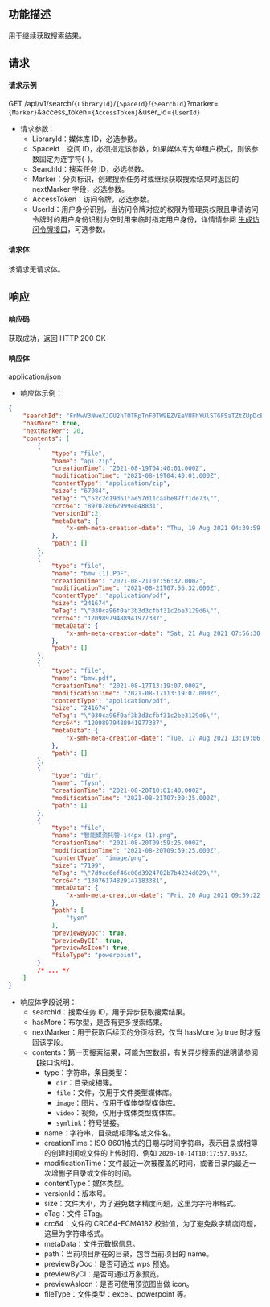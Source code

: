 ## 功能描述

用于继续获取搜索结果。

## 请求

#### 请求示例  

GET /api/v1/search/`{LibraryId}`/`{SpaceId}`/`{SearchId}`?marker=`{Marker}`&access_token=`{AccessToken}`&user_id=`{UserId}`

- 请求参数：
    - LibraryId：媒体库 ID，必选参数。
    - SpaceId：空间 ID，必须指定该参数，如果媒体库为单租户模式，则该参数固定为连字符(`-`)。
    - SearchId：搜索任务 ID，必选参数。
    - Marker：分页标识，创建搜索任务时或继续获取搜索结果时返回的 nextMarker 字段，必选参数。
    - AccessToken：访问令牌，必选参数。
    - UserId：用户身份识别，当访问令牌对应的权限为管理员权限且申请访问令牌时的用户身份识别为空时用来临时指定用户身份，详情请参阅 [生成访问令牌接口](https://cloud.tencent.com/document/product/1339/71159)，可选参数。

#### 请求体

该请求无请求体。

## 响应

#### 响应码

获取成功，返回 HTTP 200 OK

#### 响应体

application/json

- 响应体示例：

```json
{
    "searchId": "FnMwV3NweXJOU2hTOTRpTnF0TW9EZVEeVUFhYUl5TGFSaTZtZUpDcEpUcEtxdzo3NjQ3NjU1",
    "hasMore": true,
    "nextMarker": 20,
    "contents": [
        {
            "type": "file",
            "name": "api.zip",
            "creationTime": "2021-08-19T04:40:01.000Z",
            "modificationTime": "2021-08-19T04:40:01.000Z",
            "contentType": "application/zip",
            "size": "67084",
            "eTag": "\"52c2d19d61fae57d11caabe87f71de73\"",
            "crc64": "8970780629994048831",
            "versionId":2,
            "metaData": {
                "x-smh-meta-creation-date": "Thu, 19 Aug 2021 04:39:59 GMT"
            },
            "path": []
        },
        {
            "type": "file",
            "name": "bmw (1).PDF",
            "creationTime": "2021-08-21T07:56:32.000Z",
            "modificationTime": "2021-08-21T07:56:32.000Z",
            "contentType": "application/pdf",
            "size": "241674",
            "eTag": "\"030ca96f0af3b3d3cfbf31c2be3129d6\"",
            "crc64": "12098979488941977387",
            "metaData": {
                "x-smh-meta-creation-date": "Sat, 21 Aug 2021 07:56:30 GMT"
            },
            "path": []
        },
        {
            "type": "file",
            "name": "bmw.pdf",
            "creationTime": "2021-08-17T13:19:07.000Z",
            "modificationTime": "2021-08-17T13:19:07.000Z",
            "contentType": "application/pdf",
            "size": "241674",
            "eTag": "\"030ca96f0af3b3d3cfbf31c2be3129d6\"",
            "crc64": "12098979488941977387",
            "metaData": {
                "x-smh-meta-creation-date": "Tue, 17 Aug 2021 13:19:06 GMT"
            },
            "path": []
        },
        {
            "type": "dir",
            "name": "fysn",
            "creationTime": "2021-08-20T10:01:40.000Z",
            "modificationTime": "2021-08-21T07:30:25.000Z",
            "path": []
        },
        {
            "type": "file",
            "name": "智能媒资托管-144px (1).png",
            "creationTime": "2021-08-20T09:59:25.000Z",
            "modificationTime": "2021-08-20T09:59:25.000Z",
            "contentType": "image/png",
            "size": "7199",
            "eTag": "\"7d9ce6ef46c00d3924702b7b4224d029\"",
            "crc64": "13076174829147183381",
            "metaData": {
                "x-smh-meta-creation-date": "Fri, 20 Aug 2021 09:59:22 GMT"
            },
            "path": [
                "fysn"
            ],
            "previewByDoc": true,
            "previewByCI": true,
            "previewAsIcon": true,
            "fileType": "powerpoint",
        }
        /* ... */
    ]
}
```

- 响应体字段说明：
    - searchId：搜索任务 ID，用于异步获取搜索结果。
    - hasMore：布尔型，是否有更多搜索结果。
    - nextMarker：用于获取后续页的分页标识，仅当 hasMore 为 true 时才返回该字段。
    - contents：第一页搜索结果，可能为空数组，有关异步搜索的说明请参阅【接口说明】。
        - type：字符串，条目类型：
            - `dir`：目录或相簿。
            - `file`：文件，仅用于文件类型媒体库。
            - `image`：图片，仅用于媒体类型媒体库。
            - `video`：视频，仅用于媒体类型媒体库。
            - `symlink`：符号链接。
        - name：字符串，目录或相簿名或文件名。
        - creationTime：ISO 8601格式的日期与时间字符串，表示目录或相簿的创建时间或文件的上传时间，例如 `2020-10-14T10:17:57.953Z`。
        - modificationTime：文件最近一次被覆盖的时间，或者目录内最近一次增删子目录或文件的时间。
        - contentType：媒体类型。
        - versionId：版本号。
        - size：文件大小，为了避免数字精度问题，这里为字符串格式。
        - eTag：文件 ETag。
        - crc64：文件的 CRC64-ECMA182 校验值，为了避免数字精度问题，这里为字符串格式。
        - metaData：文件元数据信息。
        - path：当前项目所在的目录，包含当前项目的 name。
        - previewByDoc：是否可通过 wps 预览。
        - previewByCI：是否可通过万象预览。
        - previewAsIcon：是否可使用预览图当做 icon。
        - fileType：文件类型：excel、powerpoint 等。
